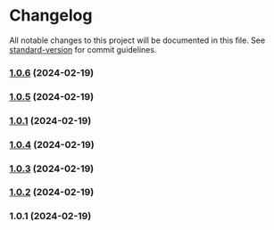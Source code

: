 # Changelog

All notable changes to this project will be documented in this file. See [standard-version](https://github.com/conventional-changelog/standard-version) for commit guidelines.

### [1.0.6](https://github.com/RazorRSD/ytnotify/compare/v1.0.5...v1.0.6) (2024-02-19)

### [1.0.5](https://github.com/RazorRSD/ytnotify/compare/v1.0.4...v1.0.5) (2024-02-19)

### [1.0.1](https://github.com/RazorRSD/ytnotify/compare/v1.0.4...v1.0.1) (2024-02-19)

### [1.0.4](https://github.com/RazorRSD/ytnotify/compare/v1.0.3...v1.0.4) (2024-02-19)

### [1.0.3](https://github.com/RazorRSD/ytnotify/compare/v1.0.2...v1.0.3) (2024-02-19)

### [1.0.2](https://github.com/RazorRSD/ytnotify/compare/v1.0.1...v1.0.2) (2024-02-19)

### 1.0.1 (2024-02-19)

